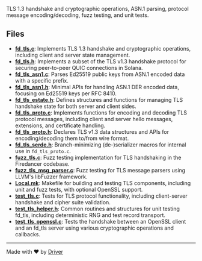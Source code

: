 <!--------------------------------------------------------------------------------->
<!-- IMPORTANT: This file is auto-generated by Driver (https://driver.ai). -------->
<!-- Manual edits may be overwritten on future commits. --------------------------->
<!--------------------------------------------------------------------------------->

TLS 1.3 handshake and cryptographic operations, ASN.1 parsing, protocol message encoding/decoding, fuzz testing, and unit tests.


## Files
- **[fd_tls.c](fd_tls.c.md)**: Implements TLS 1.3 handshake and cryptographic operations, including client and server state management.
- **[fd_tls.h](fd_tls.h.md)**: Implements a subset of the TLS v1.3 handshake protocol for securing peer-to-peer QUIC connections in Solana.
- **[fd_tls_asn1.c](fd_tls_asn1.c.md)**: Parses Ed25519 public keys from ASN.1 encoded data with a specific prefix.
- **[fd_tls_asn1.h](fd_tls_asn1.h.md)**: Minimal APIs for handling ASN.1 DER encoded data, focusing on Ed25519 keys per RFC 8410.
- **[fd_tls_estate.h](fd_tls_estate.h.md)**: Defines structures and functions for managing TLS handshake state for both server and client sides.
- **[fd_tls_proto.c](fd_tls_proto.c.md)**: Implements functions for encoding and decoding TLS protocol messages, including client and server hello messages, extensions, and certificate handling.
- **[fd_tls_proto.h](fd_tls_proto.h.md)**: Declares TLS v1.3 data structures and APIs for encoding/decoding them to/from wire format.
- **[fd_tls_serde.h](fd_tls_serde.h.md)**: Branch-minimizing (de-)serializer macros for internal use in `fd_tls_proto.c`.
- **[fuzz_tls.c](fuzz_tls.c.md)**: Fuzz testing implementation for TLS handshaking in the Firedancer codebase.
- **[fuzz_tls_msg_parser.c](fuzz_tls_msg_parser.c.md)**: Fuzz testing for TLS message parsers using LLVM's libFuzzer framework.
- **[Local.mk](Local.mk.md)**: Makefile for building and testing TLS components, including unit and fuzz tests, with optional OpenSSL support.
- **[test_tls.c](test_tls.c.md)**: Tests for TLS protocol functionality, including client-server handshake and cipher suite validation.
- **[test_tls_helper.h](test_tls_helper.h.md)**: Common routines and structures for unit testing fd_tls, including deterministic RNG and test record transport.
- **[test_tls_openssl.c](test_tls_openssl.c.md)**: Tests the handshake between an OpenSSL client and an fd_tls server using various cryptographic operations and callbacks.

---
Made with ❤️ by [Driver](https://www.driver.ai/)